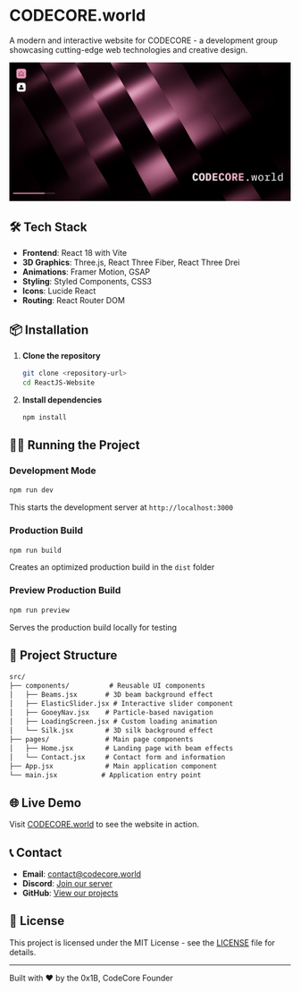 # CODECORE.world

A modern and interactive website for CODECORE - a development group showcasing cutting-edge web technologies and creative design.

![Homepage Preview](homepage.png)

## 🛠️ Tech Stack

- **Frontend**: React 18 with Vite
- **3D Graphics**: Three.js, React Three Fiber, React Three Drei
- **Animations**: Framer Motion, GSAP
- **Styling**: Styled Components, CSS3
- **Icons**: Lucide React
- **Routing**: React Router DOM

## 📦 Installation

1. **Clone the repository**
   ```bash
   git clone <repository-url>
   cd ReactJS-Website
   ```

2. **Install dependencies**
   ```bash
   npm install
   ```

## 🏃‍♂️ Running the Project

### Development Mode
```bash
npm run dev
```
This starts the development server at `http://localhost:3000`

### Production Build
```bash
npm run build
```
Creates an optimized production build in the `dist` folder

### Preview Production Build
```bash
npm run preview
```
Serves the production build locally for testing

## 🎯 Project Structure

```
src/
├── components/          # Reusable UI components
│   ├── Beams.jsx       # 3D beam background effect
│   ├── ElasticSlider.jsx # Interactive slider component
│   ├── GooeyNav.jsx    # Particle-based navigation
│   ├── LoadingScreen.jsx # Custom loading animation
│   └── Silk.jsx        # 3D silk background effect
├── pages/              # Main page components
│   ├── Home.jsx        # Landing page with beam effects
│   └── Contact.jsx     # Contact form and information
├── App.jsx             # Main application component
└── main.jsx           # Application entry point
```

## 🌐 Live Demo

Visit [CODECORE.world](https://codecore.world) to see the website in action.

## 📞 Contact

- **Email**: contact@codecore.world
- **Discord**: [Join our server](https://discord.gg/codecore)
- **GitHub**: [View our projects](https://github.com/codecore-world)

## 📄 License

This project is licensed under the MIT License - see the [LICENSE](LICENSE) file for details.

---

Built with ❤️ by the 0x1B, CodeCore Founder

